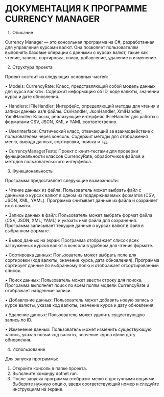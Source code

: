 <h1 text-align: "centre">ДОКУМЕНТАЦИЯ К ПРОГРАММЕ CURRENCY MANAGER</h1>

1.	Описание

Currency Manager — это консольная программа на C#, разработанная для управления курсами валют. Она позволяет пользователям выполнять базовые операции с данными о курсах валют, такие как чтение, запись, сортировка, поиск, добавление, удаление и изменение.

2.	Структура проекта

Проект состоит из следующих основных частей:
<p>•	Models:
CurrencyRate: Класс, представляющий собой модель данных для курса валюты. Содержит информацию об ID, коде валюты, значении курса и дате обновления.</p>
<p>•	Handlers:
IFileHandler<T>: Интерфейс, определяющий методы для чтения и записи данных из/в файлы.
CsvHandler, JsonHandler, XmlHandler, YamlHandler: Классы, реализующие интерфейс IFileHandler<T> для работы с форматами CSV, JSON, XML и YAML соответственно.</p>
<p>•	UserInterface:
Статический класс, отвечающий за взаимодействие с пользователем через консоль. Содержит методы для отображения меню, вывода данных, сортировки, поиска и т.д.</p>
<p>•	CurrencyManagerTests:
Проект с юнит-тестами для проверки функциональности классов CurrencyRate, обработчиков файлов и методов пользовательского интерфейса.</p>

3.	Функциональность

Программа предоставляет следующие возможности:
<p>•	Чтение данных из файла:
Пользователь может выбрать файл с данными о курсах валют в одном из поддерживаемых форматов (CSV, JSON, XML, YAML).
Программа считывает данные из файла и сохраняет их в памяти.</p>
<p>•	Запись данных в файл:
Пользователь может выбрать формат файла (CSV, JSON, XML, YAML) и указать имя файла для сохранения.
Программа записывает текущие данные о курсах валют в файл в выбранном формате.</p>
<p>•	Вывод данных на экран:
Программа отображает список всех загруженных курсов валют в консоли в удобном для чтения формате.</p>
<p>•	Сортировка данных:
Пользователь может выбрать поле для сортировки (код валюты, значение курса, дата обновления).
Программа сортирует данные по выбранному полю и отображает отсортированный список.</p>
<p>•	Поиск данных:
Пользователь может ввести строку для поиска.
Программа выполняет поиск по всем полям модели CurrencyRate и отображает найденные записи.</p>
<p>•	Добавление данных:
Пользователь может добавить новую запись о курсе валюты, указав код валюты, значение курса и дату обновления.</p>
<p>•	Удаление данных:
Пользователь может удалить существующую запись по ID.</p>
<p>
•	Изменение данных:
Пользователь может изменить существующую запись, указав новый код валюты, значение курса и/или дату обновления.</p>

4.	Использование

Для запуска программы:
1.	Откройте консоль в папке проекта.
2.	Выполните команду dotnet run.
3.	После запуска программа отобразит меню с доступными опциями. Выберите нужную опцию, введя соответствующий номер и следуйте инструкциям на экране.
